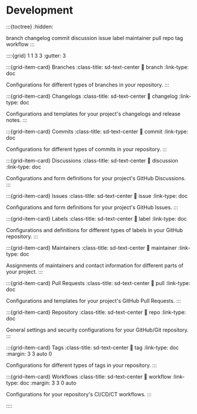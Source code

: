 # Development

:::{toctree}
:hidden:

branch
changelog
commit
discussion
issue
label
maintainer
pull
repo
tag
workflow
:::


::::{grid} 1 1 3 3
:gutter: 3

:::{grid-item-card} Branches
:class-title: sd-text-center
:link: branch
:link-type: doc

Configurations for different types of branches in your repository.
:::

:::{grid-item-card} Changelogs
:class-title: sd-text-center
:link: changelog
:link-type: doc

Configurations and templates for your project's changelogs and release notes.
:::

:::{grid-item-card} Commits
:class-title: sd-text-center
:link: commit
:link-type: doc

Configurations for different types of commits in your repository.
:::

:::{grid-item-card} Discussions
:class-title: sd-text-center
:link: discussion
:link-type: doc

Configurations and form definitions for your project's GitHub Discussions.
:::

:::{grid-item-card} Issues
:class-title: sd-text-center
:link: issue
:link-type: doc

Configurations and form definitions for your project's GitHub Issues.
:::

:::{grid-item-card} Labels
:class-title: sd-text-center
:link: label
:link-type: doc

Configurations and definitions for different types of labels in your GitHub repository.
:::

:::{grid-item-card} Maintainers
:class-title: sd-text-center
:link: maintainer
:link-type: doc

Assignments of maintainers and contact information for different parts of your project.
:::

:::{grid-item-card} Pull Requests
:class-title: sd-text-center
:link: pull
:link-type: doc

Configurations and templates for your project's GitHub Pull Requests.
:::

:::{grid-item-card} Repository
:class-title: sd-text-center
:link: repo
:link-type: doc

General settings and security configurations for your GitHub/Git repository.
:::

:::{grid-item-card} Tags
:class-title: sd-text-center
:link: tag
:link-type: doc
:margin: 3 3 auto 0

Configurations for different types of tags in your repository.
:::

:::{grid-item-card} Workflows
:class-title: sd-text-center
:link: workflow
:link-type: doc
:margin: 3 3 0 auto

Configurations for your repository's CI/CD/CT workflows.
:::

::::